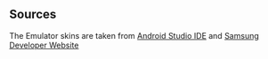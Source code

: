 Sources
--------

The Emulator skins are taken from [Android Studio IDE](https://developer.android.com/studio) and [Samsung Developer Website](https://developer.samsung.com/home.do)
